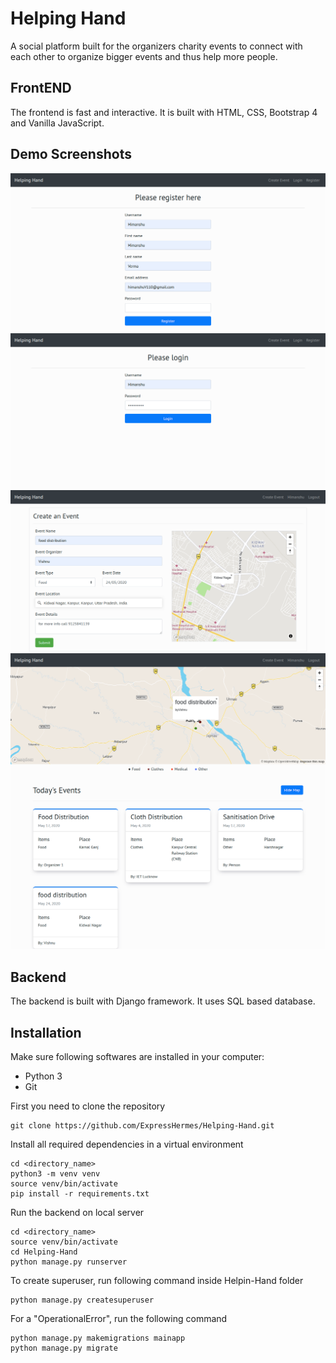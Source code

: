 # Helping Hand
A social platform built for the organizers charity events to connect with each other to organize bigger events and thus help more people.  

## FrontEND
The frontend is fast and interactive. It is built with HTML, CSS, Bootstrap 4 and Vanilla JavaScript.

## Demo Screenshots
![Register page](https://github.com/ExpressHermes/Helping-Hand/blob/master/preview/register%20page.png)
![Login page](https://github.com/ExpressHermes/Helping-Hand/blob/master/preview/login%20page.png)
![Event creation page](https://github.com/ExpressHermes/Helping-Hand/blob/master/preview/create%20event.png)
![Events List page](https://github.com/ExpressHermes/Helping-Hand/blob/master/preview/events%20list.png)
    
## Backend
The backend is built with Django framework. It uses SQL based database.

## Installation
Make sure following softwares are installed in your computer:
* Python 3
* Git

First you need to clone the repository
```
git clone https://github.com/ExpressHermes/Helping-Hand.git
```

Install all required dependencies in a virtual environment
```
cd <directory_name>
python3 -m venv venv
source venv/bin/activate
pip install -r requirements.txt
```

Run the backend on local server
```
cd <directory_name>
source venv/bin/activate
cd Helping-Hand
python manage.py runserver
```

To create superuser, run following command inside Helpin-Hand folder
```
python manage.py createsuperuser
```


For a "OperationalError", run the following command
```
python manage.py makemigrations mainapp
python manage.py migrate
 ```
 
